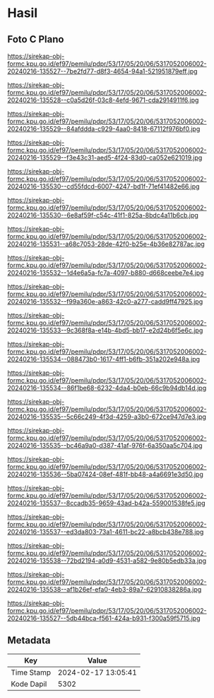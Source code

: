 # Hasil

## Foto C Plano

https://sirekap-obj-formc.kpu.go.id/ef97/pemilu/pdpr/53/17/05/20/06/5317052006002-20240216-135527--7be2fd77-d8f3-4654-94a1-521951879eff.jpg

https://sirekap-obj-formc.kpu.go.id/ef97/pemilu/pdpr/53/17/05/20/06/5317052006002-20240216-135528--c0a5d26f-03c8-4efd-9671-cda2914911f6.jpg

https://sirekap-obj-formc.kpu.go.id/ef97/pemilu/pdpr/53/17/05/20/06/5317052006002-20240216-135529--84afddda-c929-4aa0-8418-67112f976bf0.jpg

https://sirekap-obj-formc.kpu.go.id/ef97/pemilu/pdpr/53/17/05/20/06/5317052006002-20240216-135529--f3e43c31-aed5-4f24-83d0-ca052e621019.jpg

https://sirekap-obj-formc.kpu.go.id/ef97/pemilu/pdpr/53/17/05/20/06/5317052006002-20240216-135530--cd55fdcd-6007-4247-bd1f-71ef41482e66.jpg

https://sirekap-obj-formc.kpu.go.id/ef97/pemilu/pdpr/53/17/05/20/06/5317052006002-20240216-135530--6e8af59f-c54c-41f1-825a-8bdc4a11b6cb.jpg

https://sirekap-obj-formc.kpu.go.id/ef97/pemilu/pdpr/53/17/05/20/06/5317052006002-20240216-135531--a68c7053-28de-42f0-b25e-4b36e82787ac.jpg

https://sirekap-obj-formc.kpu.go.id/ef97/pemilu/pdpr/53/17/05/20/06/5317052006002-20240216-135532--1d4e6a5a-fc7a-4097-b880-d668ceebe7e4.jpg

https://sirekap-obj-formc.kpu.go.id/ef97/pemilu/pdpr/53/17/05/20/06/5317052006002-20240216-135532--f99a360e-a863-42c0-a277-cadd9ff47925.jpg

https://sirekap-obj-formc.kpu.go.id/ef97/pemilu/pdpr/53/17/05/20/06/5317052006002-20240216-135533--9c368f8a-e14b-4bd5-bb17-e2d24b6f5e6c.jpg

https://sirekap-obj-formc.kpu.go.id/ef97/pemilu/pdpr/53/17/05/20/06/5317052006002-20240216-135534--088473b0-1617-4ff1-b6fb-351a202e948a.jpg

https://sirekap-obj-formc.kpu.go.id/ef97/pemilu/pdpr/53/17/05/20/06/5317052006002-20240216-135534--86f1be68-6232-4da4-b0eb-66c9b94db14d.jpg

https://sirekap-obj-formc.kpu.go.id/ef97/pemilu/pdpr/53/17/05/20/06/5317052006002-20240216-135535--5c66c249-4f3d-4259-a3b0-672ce947d7e3.jpg

https://sirekap-obj-formc.kpu.go.id/ef97/pemilu/pdpr/53/17/05/20/06/5317052006002-20240216-135535--bc46a9a0-d387-41af-976f-6a350aa5c704.jpg

https://sirekap-obj-formc.kpu.go.id/ef97/pemilu/pdpr/53/17/05/20/06/5317052006002-20240216-135536--5ba07424-08ef-481f-bb48-a4a6691e3d50.jpg

https://sirekap-obj-formc.kpu.go.id/ef97/pemilu/pdpr/53/17/05/20/06/5317052006002-20240216-135537--8ccadb35-9659-43ad-b42a-559001538fe5.jpg

https://sirekap-obj-formc.kpu.go.id/ef97/pemilu/pdpr/53/17/05/20/06/5317052006002-20240216-135537--ed3da803-73a1-4611-bc22-a8bcb438e788.jpg

https://sirekap-obj-formc.kpu.go.id/ef97/pemilu/pdpr/53/17/05/20/06/5317052006002-20240216-135538--72bd2194-a0d9-4531-a582-9e80b5edb33a.jpg

https://sirekap-obj-formc.kpu.go.id/ef97/pemilu/pdpr/53/17/05/20/06/5317052006002-20240216-135538--af1b26ef-efa0-4eb3-89a7-62910838286a.jpg

https://sirekap-obj-formc.kpu.go.id/ef97/pemilu/pdpr/53/17/05/20/06/5317052006002-20240216-135527--5db44bca-f561-424a-b931-f300a59f5715.jpg


## Metadata

| Key        | Value               |
| ---------- | ------------------- |
| Time Stamp | 2024-02-17 13:05:41 |
| Kode Dapil | 5302                |



